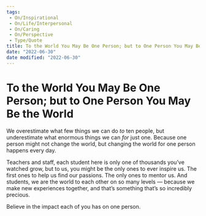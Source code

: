 ```yaml
---
tags:
 - On/Inspirational
 - On/Life/Interpersonal
 - On/Caring
 - On/Perspective
 - Type/Quote
title: To the World You May Be One Person; but to One Person You May Be the World
date: "2022-06-30"
date modified: "2022-06-30"
---
```


# To the World You May Be One Person; but to One Person You May Be the World
We overestimate what few things we can do _to_ ten people, but underestimate what enormous things we can _for_ just one. Because one person might not change the world, but changing the world for one person happens every day.

Teachers and staff, each student here is only one of thousands you’ve watched grow, but to us, you might be the only ones to ever inspire us. The first ones to help us find our passions. The only ones to mentor us. And students, we are the world to each other on so many levels — because we make new experiences together, and that’s something that’s so incredibly precious.

Believe in the impact each of you has on one person.
